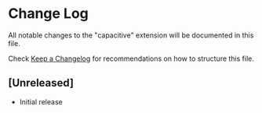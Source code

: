 # Change Log

All notable changes to the "capacitive" extension will be documented in this file.

Check [Keep a Changelog](http://keepachangelog.com/) for recommendations on how to structure this file.

## [Unreleased]

- Initial release
